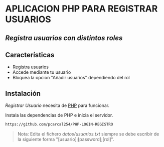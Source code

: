# APLICACION PHP PARA REGISTRAR USUARIOS

## _Registra usuarios con distintos roles_

## Características

- Registra usuarios
- Accede mediante tu usuario
- Bloquea la opcion "Añadir usuarios" dependiendo del rol

## Instalación

_Registrar Usuario_ necesita de [PHP](https://www.php.net/) para funcionar.

Instala las dependencias de PHP e inicia el servidor.

```sh
https://github.com/pcarcal254/PHP-LOGIN-REGISTRO
```

> Nota: Edita el fichero _datos/usuarios.txt_ siempre se debe escribir de la siguiente forma "[usuario];[password];[rol]".
